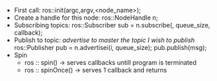 * First call: 
    ros::init(argc,argv,<node_name>);
* Create a handle for this node:
    ros::NodeHandle n;
* Subscribing topics:
    ros::Subscriber sub = n.subscribe(<topic>, queue_size, callback);
* Publish to topic:
        _advertise to master the topic I wish to publish_
    ros::Publisher pub = n.advertisei<T>(<topic>i, queue_size);
    pub.publish(msg);
* Spin
    * ros :: spin() -> serves callbacks untill program is terminated
    * ros :: spinOnce() -> serves 1 callback and returns
